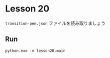 # Lesson 20

`transition-pen.json` ファイルを読み取りましょう  

## Run

```shell
python.exe -m lesson20.main
```

